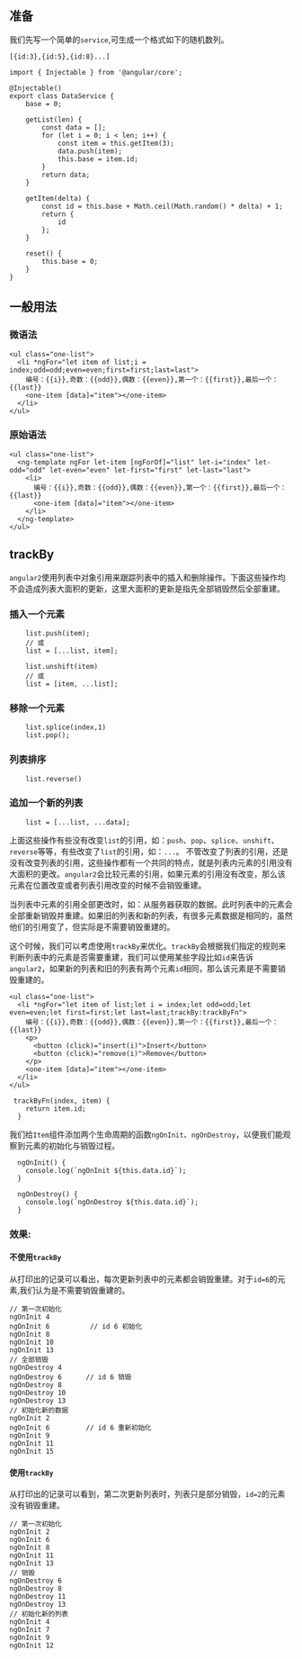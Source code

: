 
## 准备
我们先写一个简单的`service`,可生成一个格式如下的随机数列。

```
[{id:3},{id:5},{id:8}...]
```

```
import { Injectable } from '@angular/core';

@Injectable()
export class DataService {
    base = 0;

    getList(len) {
        const data = [];
        for (let i = 0; i < len; i++) {
            const item = this.getItem(3);
            data.push(item);
            this.base = item.id;
        }
        return data;
    }

    getItem(delta) {
        const id = this.base + Math.ceil(Math.random() * delta) + 1;
        return {
            id
        };
    }

    reset() {
        this.base = 0;
    }
}
```
## 一般用法

### 微语法
```
<ul class="one-list">
  <li *ngFor="let item of list;i = index;odd=odd;even=even;first=first;last=last">
    编号：{{i}},奇数：{{odd}},偶数：{{even}},第一个：{{first}},最后一个：{{last}}
    <one-item [data]="item"></one-item>
  </li>
</ul>
```

### 原始语法
```
<ul class="one-list">
  <ng-template ngFor let-item [ngForOf]="list" let-i="index" let-odd="odd" let-even="even" let-first="first" let-last="last">
    <li>
      编号：{{i}},奇数：{{odd}},偶数：{{even}},第一个：{{first}},最后一个：{{last}}
      <one-item [data]="item"></one-item>
    </li>
  </ng-template>
</ul>
```

## trackBy
`angular2`使用列表中对象引用来跟踪列表中的插入和删除操作。下面这些操作均不会造成列表大面积的更新，这里大面积的更新是指先全部销毁然后全部重建。
### 插入一个元素
```
    list.push(item);
    // 或
    list = [...list, item];

    list.unshift(item)
    // 或
    list = [item, ...list];
```

### 移除一个元素
```
    list.splice(index,1)
    list.pop();
```

### 列表排序
```
    list.reverse()
```
### 追加一个新的列表
```
    list = [...list, ...data];
```


上面这些操作有些没有改变`list`的引用，如：`push`、`pop`、`splice`、`unshift`、`reverse`等等，有些改变了`list`的引用，如：`...`。
不管改变了列表的引用，还是没有改变列表的引用，这些操作都有一个共同的特点，就是列表内元素的引用没有大面积的更改。`angular2`会比较元素的引用，如果元素的引用没有改变，那么该元素在位置改变或者列表引用改变的时候不会销毁重建。

当列表中元素的引用全部更改时，如：从服务器获取的数据。此时列表中的元素会全部重新销毁并重建。如果旧的列表和新的列表，有很多元素数据是相同的，虽然他们的引用变了，但实际是不需要销毁重建的。

这个时候，我们可以考虑使用`trackBy`来优化。`trackBy`会根据我们指定的规则来判断列表中的元素是否需要重建，我们可以使用某些字段比如`id`来告诉`angular2`，如果新的列表和旧的列表有两个元素`id`相同，那么该元素是不需要销毁重建的。


```
<ul class="one-list">
  <li *ngFor="let item of list;let i = index;let odd=odd;let even=even;let first=first;let last=last;trackBy:trackByFn">
    编号：{{i}},奇数：{{odd}},偶数：{{even}},第一个：{{first}},最后一个：{{last}}
    <p>
      <button (click)="insert(i)">Insert</button>
      <button (click)="remove(i)">Remove</button>
    </p>
    <one-item [data]="item"></one-item>
  </li>
</ul>
```

```
 trackByFn(index, item) {
    return item.id;
  }
```

我们给`Item`组件添加两个生命周期的函数`ngOnInit`、`ngOnDestroy`，以便我们能观察到元素的初始化与销毁过程。
```
  ngOnInit() {
    console.log(`ngOnInit ${this.data.id}`);
  }

  ngOnDestroy() {
    console.log(`ngOnDestroy ${this.data.id}`);
  }
```

### 效果:
#### 不使用`trackBy`
从打印出的记录可以看出，每次更新列表中的元素都会销毁重建。对于`id=6`的元素,我们认为是不需要销毁重建的。
```
// 第一次初始化
ngOnInit 4  
ngOnInit 6          // id 6 初始化
ngOnInit 8
ngOnInit 10
ngOnInit 13
// 全部销毁
ngOnDestroy 4
ngOnDestroy 6      // id 6 销毁
ngOnDestroy 8
ngOnDestroy 10
ngOnDestroy 13
// 初始化新的数据
ngOnInit 2
ngOnInit 6         // id 6 重新初始化
ngOnInit 9
ngOnInit 11
ngOnInit 15
```

#### 使用`trackBy`
从打印出的记录可以看到，第二次更新列表时，列表只是部分销毁，`id=2`的元素没有销毁重建。
```
// 第一次初始化
ngOnInit 2
ngOnInit 6
ngOnInit 8
ngOnInit 11
ngOnInit 13
// 销毁
ngOnDestroy 6
ngOnDestroy 8
ngOnDestroy 11
ngOnDestroy 13
// 初始化新的列表
ngOnInit 4
ngOnInit 7
ngOnInit 9
ngOnInit 12
```

